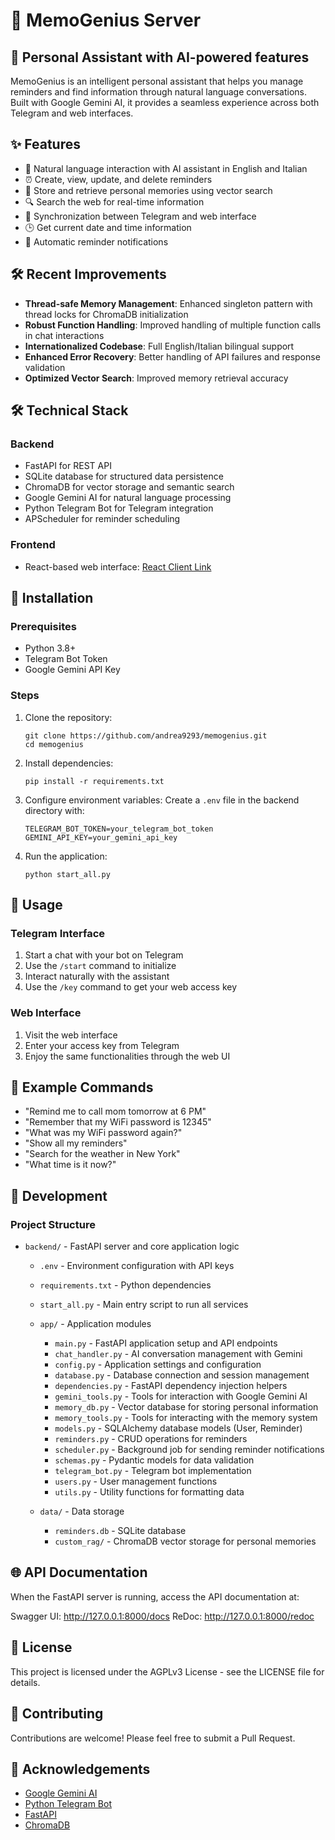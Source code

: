 # 🧠 MemoGenius Server

## 📱 Personal Assistant with AI-powered features

MemoGenius is an intelligent personal assistant that helps you manage reminders and find information through natural language conversations. Built with Google Gemini AI, it provides a seamless experience across both Telegram and web interfaces.

## ✨ Features

- 🤖 Natural language interaction with AI assistant in English and Italian
- ⏰ Create, view, update, and delete reminders 
- 🧠 Store and retrieve personal memories using vector search
- 🔍 Search the web for real-time information
- 🔄 Synchronization between Telegram and web interface
- 🕒 Get current date and time information
- 🔔 Automatic reminder notifications

## 🛠️ Recent Improvements

- **Thread-safe Memory Management**: Enhanced singleton pattern with thread locks for ChromaDB initialization
- **Robust Function Handling**: Improved handling of multiple function calls in chat interactions
- **Internationalized Codebase**: Full English/Italian bilingual support
- **Enhanced Error Recovery**: Better handling of API failures and response validation
- **Optimized Vector Search**: Improved memory retrieval accuracy

## 🛠️ Technical Stack

### Backend
- FastAPI for REST API
- SQLite database for structured data persistence
- ChromaDB for vector storage and semantic search
- Google Gemini AI for natural language processing
- Python Telegram Bot for Telegram integration
- APScheduler for reminder scheduling

### Frontend
- React-based web interface: [React Client Link](../frontend/)

## 🚀 Installation

### Prerequisites
- Python 3.8+
- Telegram Bot Token
- Google Gemini API Key

### Steps

1. Clone the repository:
   ``` 
   git clone https://github.com/andrea9293/memogenius.git
   cd memogenius
   ```

2. Install dependencies:
   ```
   pip install -r requirements.txt
   ```

3. Configure environment variables:
   Create a `.env` file in the backend directory with:
   ```
   TELEGRAM_BOT_TOKEN=your_telegram_bot_token
   GEMINI_API_KEY=your_gemini_api_key
   ```

4. Run the application:
   ```
   python start_all.py
   ```

## 📱 Usage

### Telegram Interface
1. Start a chat with your bot on Telegram
2. Use the `/start` command to initialize
3. Interact naturally with the assistant
4. Use the `/key` command to get your web access key

### Web Interface
1. Visit the web interface
2. Enter your access key from Telegram
3. Enjoy the same functionalities through the web UI

## 📝 Example Commands

- "Remind me to call mom tomorrow at 6 PM"
- "Remember that my WiFi password is 12345"
- "What was my WiFi password again?"
- "Show all my reminders"
- "Search for the weather in New York"
- "What time is it now?"

## 🔧 Development

### Project Structure
- `backend/` - FastAPI server and core application logic
  - `.env` - Environment configuration with API keys
  - `requirements.txt` - Python dependencies
  - `start_all.py` - Main entry script to run all services
  
  - `app/` - Application modules
    - `main.py` - FastAPI application setup and API endpoints
    - `chat_handler.py` - AI conversation management with Gemini
    - `config.py` - Application settings and configuration
    - `database.py` - Database connection and session management
    - `dependencies.py` - FastAPI dependency injection helpers
    - `gemini_tools.py` - Tools for interaction with Google Gemini AI
    - `memory_db.py` - Vector database for storing personal information
    - `memory_tools.py` - Tools for interacting with the memory system
    - `models.py` - SQLAlchemy database models (User, Reminder)
    - `reminders.py` - CRUD operations for reminders
    - `scheduler.py` - Background job for sending reminder notifications
    - `schemas.py` - Pydantic models for data validation
    - `telegram_bot.py` - Telegram bot implementation
    - `users.py` - User management functions
    - `utils.py` - Utility functions for formatting data

  - `data/` - Data storage
    - `reminders.db` - SQLite database
    - `custom_rag/` - ChromaDB vector storage for personal memories

## 🌐 API Documentation

When the FastAPI server is running, access the API documentation at:

Swagger UI: http://127.0.0.1:8000/docs
ReDoc: http://127.0.0.1:8000/redoc

## 📄 License

This project is licensed under the AGPLv3 License - see the LICENSE file for details.

## 🤝 Contributing

Contributions are welcome! Please feel free to submit a Pull Request.

## 👏 Acknowledgements

- [Google Gemini AI](https://ai.google.dev/)
- [Python Telegram Bot](https://python-telegram-bot.org/)
- [FastAPI](https://fastapi.tiangolo.com/)
- [ChromaDB](https://www.trychroma.com/)